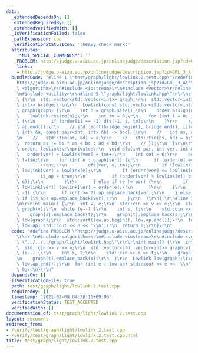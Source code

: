 ```yaml
---
data:
  _extendedDependsOn: []
  _extendedRequiredBy: []
  _extendedVerifiedWith: []
  _isVerificationFailed: false
  _pathExtension: cpp
  _verificationStatusIcon: ':heavy_check_mark:'
  attributes:
    '*NOT_SPECIAL_COMMENTS*': ''
    PROBLEM: http://judge.u-aizu.ac.jp/onlinejudge/description.jsp?id=GRL_3_A
    links:
    - http://judge.u-aizu.ac.jp/onlinejudge/description.jsp?id=GRL_3_A
  bundledCode: "#line 1 \"test/graph/light/lowlink.2.test.cpp\"\n#define PROBLEM \"\
    http://judge.u-aizu.ac.jp/onlinejudge/description.jsp?id=GRL_3_A\"\r\n\r\n#include\
    \ <algorithm>\r\n#include <iostream>\r\n#include <vector>\r\n#line 3 \"graph/light/lowlink.hpp\"\
    \n#include <utility>\r\n#line 5 \"graph/light/lowlink.hpp\"\n\r\nstruct Lowlink\
    \ {\r\n  std::vector<std::vector<int>> graph;\r\n  std::vector<int> ap;\r\n  std::vector<std::pair<int,\
    \ int>> bridge;\r\n\r\n  Lowlink(const std::vector<std::vector<int>> &graph) :\
    \ graph(graph) {\r\n    int n = graph.size();\r\n    order.assign(n, -1);\r\n\
    \    lowlink.resize(n);\r\n    int tm = 0;\r\n    for (int i = 0; i < n; ++i)\
    \ {\r\n      if (order[i] == -1) dfs(-1, i, tm);\r\n    }\r\n    // std::sort(ap.begin(),\
    \ ap.end());\r\n    // std::sort(bridge.begin(), bridge.end(), [](const pair<int,\
    \ int> &a, const pair<int, int> &b) -> bool {\r\n    //   int as, ad, bs, bd;\r\
    \n    //   std::tie(as, ad) = a;\r\n    //   std::tie(bs, bd) = b;\r\n    // \
    \  return as != bs ? as < bs : ad < bd;\r\n    // });\r\n  }\r\n\r\n  std::vector<int>\
    \ order, lowlink;\r\nprivate:\r\n  void dfs(int par, int ver, int &tm) {\r\n \
    \   order[ver] = lowlink[ver] = tm++;\r\n    int cnt = 0;\r\n    bool is_ap =\
    \ false;\r\n    for (int e : graph[ver]) {\r\n      if (order[e] == -1) {\r\n\
    \        ++cnt;\r\n        dfs(ver, e, tm);\r\n        if (lowlink[e] < lowlink[ver])\
    \ lowlink[ver] = lowlink[e];\r\n        if (order[ver] <= lowlink[e]) {\r\n  \
    \        is_ap = true;\r\n          if (order[ver] < lowlink[e]) bridge.emplace_back(std::minmax(ver,\
    \ e));\r\n        }\r\n      } else if (e != par) {\r\n        if (order[e] <\
    \ lowlink[ver]) lowlink[ver] = order[e];\r\n      }\r\n    }\r\n    if (par ==\
    \ -1) {\r\n      if (cnt >= 2) ap.emplace_back(ver);\r\n    } else {\r\n     \
    \ if (is_ap) ap.emplace_back(ver);\r\n    }\r\n  }\r\n};\r\n#line 7 \"test/graph/light/lowlink.2.test.cpp\"\
    \n\r\nint main() {\r\n  int v, e;\r\n  std::cin >> v >> e;\r\n  std::vector<std::vector<int>>\
    \ graph(v);\r\n  while (e--) {\r\n    int s, t;\r\n    std::cin >> s >> t;\r\n\
    \    graph[s].emplace_back(t);\r\n    graph[t].emplace_back(s);\r\n  }\r\n  Lowlink\
    \ low(graph);\r\n  std::sort(low.ap.begin(), low.ap.end());\r\n  for (int e :\
    \ low.ap) std::cout << e << '\\n';\r\n  return 0;\r\n}\r\n"
  code: "#define PROBLEM \"http://judge.u-aizu.ac.jp/onlinejudge/description.jsp?id=GRL_3_A\"\
    \r\n\r\n#include <algorithm>\r\n#include <iostream>\r\n#include <vector>\r\n#include\
    \ \"../../../graph/light/lowlink.hpp\"\r\n\r\nint main() {\r\n  int v, e;\r\n\
    \  std::cin >> v >> e;\r\n  std::vector<std::vector<int>> graph(v);\r\n  while\
    \ (e--) {\r\n    int s, t;\r\n    std::cin >> s >> t;\r\n    graph[s].emplace_back(t);\r\
    \n    graph[t].emplace_back(s);\r\n  }\r\n  Lowlink low(graph);\r\n  std::sort(low.ap.begin(),\
    \ low.ap.end());\r\n  for (int e : low.ap) std::cout << e << '\\n';\r\n  return\
    \ 0;\r\n}\r\n"
  dependsOn: []
  isVerificationFile: true
  path: test/graph/light/lowlink.2.test.cpp
  requiredBy: []
  timestamp: '2021-02-09 04:38:15+09:00'
  verificationStatus: TEST_ACCEPTED
  verifiedWith: []
documentation_of: test/graph/light/lowlink.2.test.cpp
layout: document
redirect_from:
- /verify/test/graph/light/lowlink.2.test.cpp
- /verify/test/graph/light/lowlink.2.test.cpp.html
title: test/graph/light/lowlink.2.test.cpp
---
```

